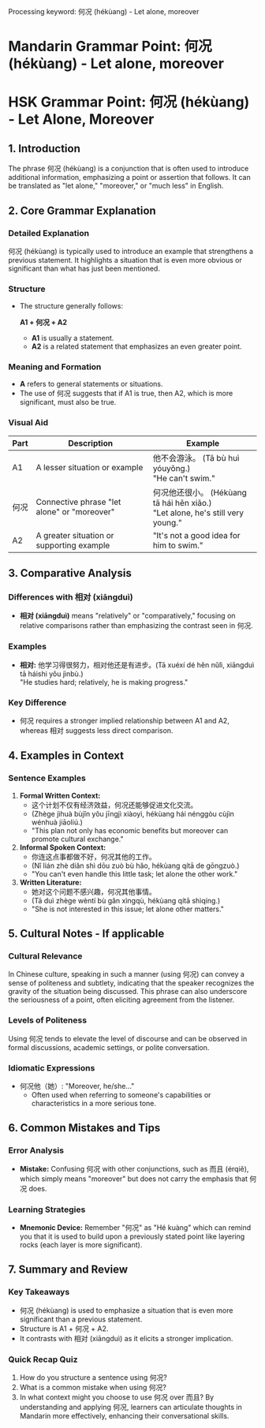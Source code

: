 Processing keyword: 何况 (hékùang) - Let alone, moreover
# Mandarin Grammar Point: 何况 (hékùang) - Let alone, moreover
# HSK Grammar Point: 何况 (hékùang) - Let Alone, Moreover
## 1. Introduction
The phrase 何况 (hékùang) is a conjunction that is often used to introduce additional information, emphasizing a point or assertion that follows. It can be translated as "let alone," "moreover," or "much less" in English.
## 2. Core Grammar Explanation
### Detailed Explanation
何况 (hékùang) is typically used to introduce an example that strengthens a previous statement. It highlights a situation that is even more obvious or significant than what has just been mentioned. 
### Structure
- The structure generally follows:
  
  **A1 + 何况 + A2**
  
  - **A1** is usually a statement.
  - **A2** is a related statement that emphasizes an even greater point.
### Meaning and Formation
- **A** refers to general statements or situations.
- The use of 何况 suggests that if A1 is true, then A2, which is more significant, must also be true.
### Visual Aid
| Part   | Description                                             | Example                        |
|--------|---------------------------------------------------------|--------------------------------|
| A1     | A lesser situation or example                           | 他不会游泳。 (Tā bù huì yóuyǒng.) <br> "He can't swim."   |
| 何况  | Connective phrase "let alone" or "moreover"            | 何况他还很小。 (Hékùang tā hái hěn xiǎo.) <br> "Let alone, he's still very young." |
| A2     | A greater situation or supporting example                | "It's not a good idea for him to swim."  |
## 3. Comparative Analysis
### Differences with 相对 (xiāngduì)
- **相对 (xiāngduì)** means "relatively" or "comparatively," focusing on relative comparisons rather than emphasizing the contrast seen in 何况.
### Examples
- **相对:** 他学习得很努力，相对他还是有进步。(Tā xuéxí dé hěn nǔlì, xiāngduì tā háishi yǒu jìnbù.)      
  "He studies hard; relatively, he is making progress."
### Key Difference
- 何况 requires a stronger implied relationship between A1 and A2, whereas 相对 suggests less direct comparison.
## 4. Examples in Context
### Sentence Examples
1. **Formal Written Context:**
   - 这个计划不仅有经济效益，何况还能够促进文化交流。
   - (Zhège jìhuà bùjǐn yǒu jīngjì xiàoyì, hékùang hái nénggòu cùjìn wénhuà jiāoliú.)
   - "This plan not only has economic benefits but moreover can promote cultural exchange."
2. **Informal Spoken Context:**
   - 你连这点事都做不好，何况其他的工作。
   - (Nǐ lián zhè diǎn shì dōu zuò bù hǎo, hékùang qítā de gōngzuò.)
   - "You can't even handle this little task; let alone the other work."
3. **Written Literature:**
   - 她对这个问题不感兴趣，何况其他事情。
   - (Tā duì zhège wèntí bù gǎn xìngqù, hékùang qítā shìqíng.)
   - "She is not interested in this issue; let alone other matters."
## 5. Cultural Notes - If applicable
### Cultural Relevance
In Chinese culture, speaking in such a manner (using 何况) can convey a sense of politeness and subtlety, indicating that the speaker recognizes the gravity of the situation being discussed. This phrase can also underscore the seriousness of a point, often eliciting agreement from the listener.
### Levels of Politeness
Using 何况 tends to elevate the level of discourse and can be observed in formal discussions, academic settings, or polite conversation.
### Idiomatic Expressions
- 何况他（她）: "Moreover, he/she..." 
  - Often used when referring to someone's capabilities or characteristics in a more serious tone.
## 6. Common Mistakes and Tips
### Error Analysis
- **Mistake:** Confusing 何况 with other conjunctions, such as 而且 (érqiě), which simply means "moreover" but does not carry the emphasis that 何况 does.
### Learning Strategies
- **Mnemonic Device:** Remember "何况" as "Hé kuàng" which can remind you that it is used to build upon a previously stated point like layering rocks (each layer is more significant).
## 7. Summary and Review
### Key Takeaways
- 何况 (hékùang) is used to emphasize a situation that is even more significant than a previous statement.
- Structure is A1 + 何况 + A2.
- It contrasts with 相对 (xiāngduì) as it elicits a stronger implication.
### Quick Recap Quiz
1. How do you structure a sentence using 何况?
2. What is a common mistake when using 何况?
3. In what context might you choose to use 何况 over 而且?
By understanding and applying 何况, learners can articulate thoughts in Mandarin more effectively, enhancing their conversational skills.
